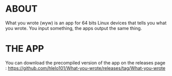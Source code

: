 # ABOUT
What you wrote (wyw) is an app for 64 bits Linux devices that tells you what you wrote. You input something, the apps output the same thing.
# THE APP
You can download the precompiled version of the app on the releases page : https://github.com/hlelo101/What-you-wrote/releases/tag/What-you-wrote
